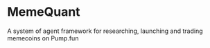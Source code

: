 # MemeQuant
A system of agent framework for researching, launching and trading memecoins on Pump.fun
